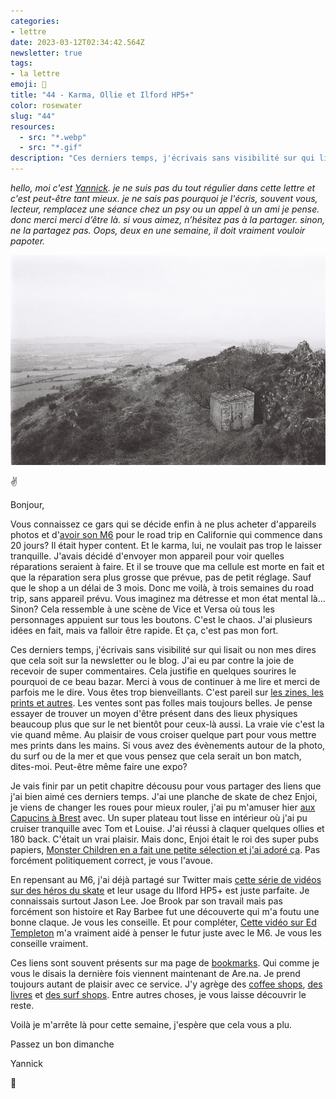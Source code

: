 ```yaml
---
categories:
- lettre
date: 2023-03-12T02:34:42.564Z
newsletter: true
tags:
- la lettre
emoji: 💌
title: "44 - Karma, Ollie et Ilford HP5+"
color: rosewater
slug: "44"
resources:
  - src: "*.webp"
  - src: "*.gif"
description: "Ces derniers temps, j'écrivais sans visibilité sur qui lisait ou non mes dires que cela soit sur la newsletter ou le blog. J'ai eu par contre la joie de recevoir de super commentaires. Cela justifie en quelques sourires le pourquoi de ce beau bazar. Merci à vous de continuer à me lire et merci de parfois me le dire. Vous êtes trop bienveillants."
---
```


*hello, moi c'est [Yannick](https://yannickschutz.com). je ne suis pas du tout régulier dans cette lettre et c'est peut-être tant mieux. je ne sais pas pourquoi je l'écris, souvent vous, lecteur, remplacez une séance chez un psy ou un appel à un ami je pense. donc merci merci d’être là. si vous aimez, n’hésitez pas à la partager. sinon, ne la partagez pas. Oops, deux en une semaine, il doit vraiment vouloir papoter.*

 ![](cover.webp)

✌️

Bonjour,

Vous connaissez ce gars qui se décide enfin à ne plus acheter d'appareils photos et d'[avoir son M6](https://yannickschutz.com/leica-m6) pour le road trip en Californie qui commence dans 20 jours? Il était hyper content. Et le karma, lui, ne voulait pas trop le laisser tranquille. J'avais décidé d'envoyer mon appareil pour voir quelles réparations seraient à faire. Et il se trouve que ma cellule est morte en fait et que la réparation sera plus grosse que prévue, pas de petit réglage. Sauf que le shop a un délai de 3 mois. Donc me voilà, à trois semaines du road trip, sans appareil prévu. Vous imaginez ma détresse et mon état mental là... Sinon? Cela ressemble à une scène de Vice et Versa où tous les personnages appuient sur tous les boutons. C'est le chaos. J'ai plusieurs idées en fait, mais va falloir être rapide. Et ça, c'est pas mon fort.

Ces derniers temps, j'écrivais sans visibilité sur qui lisait ou non mes dires que cela soit sur la newsletter ou le blog. J'ai eu par contre la joie de recevoir de super commentaires. Cela justifie en quelques sourires le pourquoi de ce beau bazar. Merci à vous de continuer à me lire et merci de parfois me le dire. Vous êtes trop bienveillants. C'est pareil sur [les zines, les prints et autres](https://yannickschutz.com/shop). Les ventes sont pas folles mais toujours belles. Je pense essayer de trouver un moyen d'être présent dans des lieux physiques beaucoup plus que sur le net bientôt pour ceux-là aussi. La vraie vie c'est la vie quand même. Au plaisir de vous croiser quelque part pour vous mettre mes prints dans les mains. Si vous avez des évènements autour de la photo, du surf ou de la mer et que vous pensez que cela serait un bon match, dites-moi. Peut-être même faire une expo?

Je vais finir par un petit chapitre décousu pour vous partager des liens que j'ai bien aimé ces derniers temps. J'ai une planche de skate de chez Enjoi, je viens de changer les roues pour mieux rouler, j'ai pu m'amuser hier [aux Capucins à Brest](https://www.ateliersdescapucins.fr/fr) avec. Un super plateau tout lisse en intérieur où j'ai pu cruiser tranquille avec Tom et Louise. J'ai réussi à claquer quelques ollies et 180 back. C'était un vrai plaisir. Mais donc, Enjoi était le roi des super pubs papiers, [Monster Children en a fait une petite sélection et j'ai adoré ça](https://www.monsterchildren.com/articles/enjoy-ads). Pas forcément politiquement correct, je vous l'avoue.

En repensant au M6, j'ai déjà partagé sur Twitter mais [cette série de vidéos sur des héros du skate](https://www.youtube.com/watch?v=nD0VM0NWwSA&list=PLarwq93oldzQ7jebYkhYA6bagabds-Xib) et leur usage du Ilford HP5+ est juste parfaite. Je connaissais surtout Jason Lee. Joe Brook par son travail mais pas forcément son histoire et Ray Barbee fut une découverte qui m'a foutu une bonne claque. Je vous les conseille. Et pour compléter, [Cette vidéo sur Ed Templeton](https://vimeo.com/42242442?embedded=true&source=vimeo_logo&owner=1689513) m'a vraiment aidé à penser le futur juste avec le M6. Je vous les conseille vraiment.

Ces liens sont souvent présents sur ma page de [bookmarks](https://yannickschutz.com/bookmarks). Qui comme je vous le disais la dernière fois viennent maintenant de Are.na. Je prend toujours autant de plaisir avec ce service. J'y agrège des [coffee shops](https://www.are.na/bonjour-yannick/coffee-shop-enhrz-ziidk), [des livres](https://www.are.na/bonjour-yannick/on-paper-yjfbcwrkly4) et [des surf shops](https://www.are.na/bonjour-yannick/surf-shops). Entre autres choses, je vous laisse découvrir le reste.

Voilà je m'arrête là pour cette semaine, j'espère que cela vous a plu.

Passez un bon dimanche

Yannick

💌
